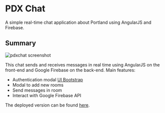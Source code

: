 # PDX Chat
A simple real-time chat application about Portland using AngularJS and Firebase.

## Summary

![pdxchat screenshot](https://s1.postimg.org/8jlp6i8a73/pdxchat.jpg)

This chat sends and receives messages in real time using AngularJS on the front-end and Google Firebase on the back-end. Main features:

- Authentication modal [UI Bootstrap](http://angular-ui.github.io/bootstrap)
- Modal to add new rooms
- Send messages in room
- Interact with Google Firebase API

The deployed version can be found [here](https://realtime-chat.netlify.com).
